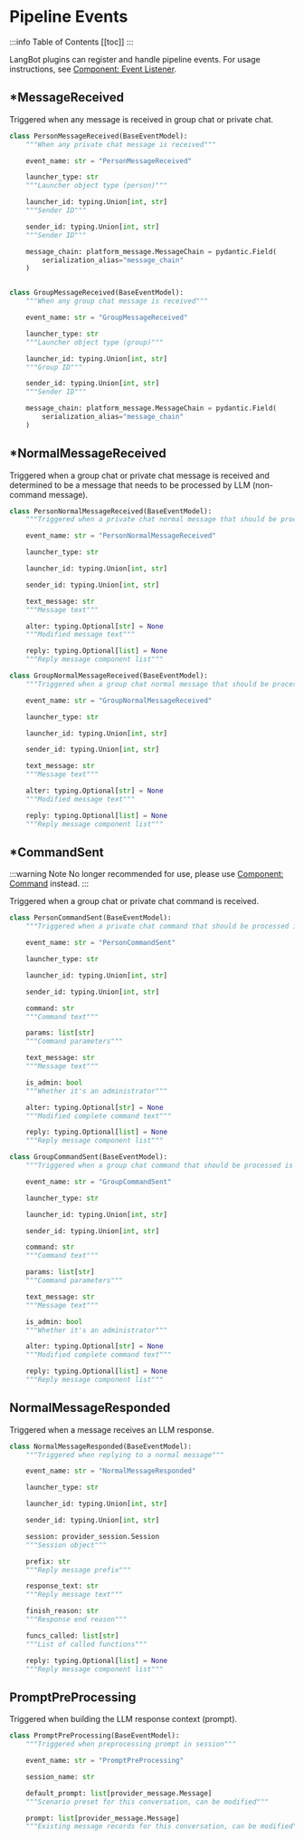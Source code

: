 # Pipeline Events

:::info Table of Contents
[[toc]]
:::

LangBot plugins can register and handle pipeline events. For usage instructions, see [Component: Event Listener](/en/plugin/dev/components/event-listener).

## *MessageReceived

Triggered when any message is received in group chat or private chat.

```python
class PersonMessageReceived(BaseEventModel):
    """When any private chat message is received"""

    event_name: str = "PersonMessageReceived"

    launcher_type: str
    """Launcher object type (person)"""

    launcher_id: typing.Union[int, str]
    """Sender ID"""

    sender_id: typing.Union[int, str]
    """Sender ID"""

    message_chain: platform_message.MessageChain = pydantic.Field(
        serialization_alias="message_chain"
    )


class GroupMessageReceived(BaseEventModel):
    """When any group chat message is received"""

    event_name: str = "GroupMessageReceived"

    launcher_type: str
    """Launcher object type (group)"""

    launcher_id: typing.Union[int, str]
    """Group ID"""

    sender_id: typing.Union[int, str]
    """Sender ID"""

    message_chain: platform_message.MessageChain = pydantic.Field(
        serialization_alias="message_chain"
    )
```

## *NormalMessageReceived

Triggered when a group chat or private chat message is received and determined to be a message that needs to be processed by LLM (non-command message).

```python
class PersonNormalMessageReceived(BaseEventModel):
    """Triggered when a private chat normal message that should be processed is determined"""

    event_name: str = "PersonNormalMessageReceived"

    launcher_type: str

    launcher_id: typing.Union[int, str]

    sender_id: typing.Union[int, str]

    text_message: str
    """Message text"""

    alter: typing.Optional[str] = None
    """Modified message text"""

    reply: typing.Optional[list] = None
    """Reply message component list"""

class GroupNormalMessageReceived(BaseEventModel):
    """Triggered when a group chat normal message that should be processed is determined"""

    event_name: str = "GroupNormalMessageReceived"

    launcher_type: str

    launcher_id: typing.Union[int, str]

    sender_id: typing.Union[int, str]

    text_message: str
    """Message text"""

    alter: typing.Optional[str] = None
    """Modified message text"""

    reply: typing.Optional[list] = None
    """Reply message component list"""
```

## *CommandSent

:::warning Note
No longer recommended for use, please use [Component: Command](/en/plugin/dev/components/command) instead.
:::

Triggered when a group chat or private chat command is received.

```python
class PersonCommandSent(BaseEventModel):
    """Triggered when a private chat command that should be processed is determined"""

    event_name: str = "PersonCommandSent"

    launcher_type: str

    launcher_id: typing.Union[int, str]

    sender_id: typing.Union[int, str]

    command: str
    """Command text"""

    params: list[str]
    """Command parameters"""

    text_message: str
    """Message text"""

    is_admin: bool
    """Whether it's an administrator"""

    alter: typing.Optional[str] = None
    """Modified complete command text"""

    reply: typing.Optional[list] = None
    """Reply message component list"""

class GroupCommandSent(BaseEventModel):
    """Triggered when a group chat command that should be processed is determined"""

    event_name: str = "GroupCommandSent"

    launcher_type: str

    launcher_id: typing.Union[int, str]

    sender_id: typing.Union[int, str]

    command: str
    """Command text"""

    params: list[str]
    """Command parameters"""

    text_message: str
    """Message text"""

    is_admin: bool
    """Whether it's an administrator"""

    alter: typing.Optional[str] = None
    """Modified complete command text"""

    reply: typing.Optional[list] = None
    """Reply message component list"""
```

## NormalMessageResponded

Triggered when a message receives an LLM response.

```python
class NormalMessageResponded(BaseEventModel):
    """Triggered when replying to a normal message"""

    event_name: str = "NormalMessageResponded"

    launcher_type: str

    launcher_id: typing.Union[int, str]

    sender_id: typing.Union[int, str]

    session: provider_session.Session
    """Session object"""

    prefix: str
    """Reply message prefix"""

    response_text: str
    """Reply message text"""

    finish_reason: str
    """Response end reason"""

    funcs_called: list[str]
    """List of called functions"""

    reply: typing.Optional[list] = None
    """Reply message component list"""
```

## PromptPreProcessing

Triggered when building the LLM response context (prompt).

```python
class PromptPreProcessing(BaseEventModel):
    """Triggered when preprocessing prompt in session"""

    event_name: str = "PromptPreProcessing"

    session_name: str

    default_prompt: list[provider_message.Message]
    """Scenario preset for this conversation, can be modified"""

    prompt: list[provider_message.Message]
    """Existing message records for this conversation, can be modified"""
```